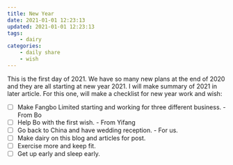 ```yaml
---
title: New Year
date: 2021-01-01 12:23:13
updated: 2021-01-01 12:23:13
tags: 
    - dairy
categories:
    - daily share
    - wish
---
```

This is the first day of 2021.
We have so many new plans at the end of 2020 and they are all starting at new year 2021. I will make summary of 2021 in later article. For this one, will make a checklist for new year work and wish:
- [ ] Make Fangbo Limited starting and working for three different business. - From Bo
- [ ] Help Bo with the first wish. - From Yifang
- [ ] Go back to China and have wedding reception. - For us.
- [ ] Make dairy on this blog and articles for post.
- [ ] Exercise more and keep fit.
- [ ] Get up early and sleep early.